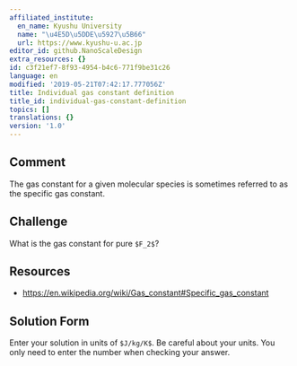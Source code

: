 ```yaml
---
affiliated_institute:
  en_name: Kyushu University
  name: "\u4E5D\u5DDE\u5927\u5B66"
  url: https://www.kyushu-u.ac.jp
editor_id: github.NanoScaleDesign
extra_resources: {}
id: c3f21ef7-8f93-4954-b4c6-771f9be31c26
language: en
modified: '2019-05-21T07:42:17.777056Z'
title: Individual gas constant definition
title_id: individual-gas-constant-definition
topics: []
translations: {}
version: '1.0'
---
```


## Comment

The gas constant for a given molecular species is sometimes referred to as the specific gas constant. 

## Challenge
What is the gas constant for pure `$F_2$`?

## Resources

- https://en.wikipedia.org/wiki/Gas_constant#Specific_gas_constant

## Solution Form
Enter your solution in units of `$J/kg/K$`. Be careful about your units.
You only need to enter the number when checking your answer.
